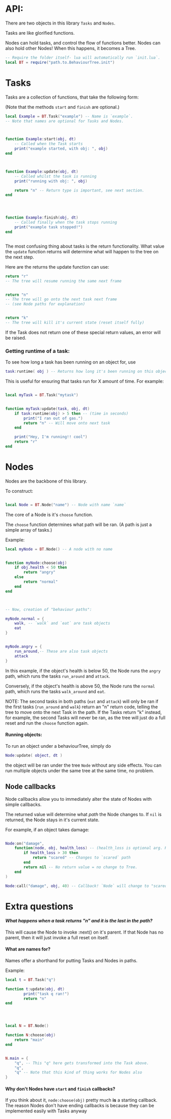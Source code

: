 


# API:
There are two objects in this library
`Tasks` and `Nodes`.


Tasks are like glorified functions.


Nodes can hold tasks, and control the flow of functions better. Nodes can also hold other Nodes! When this happens, it becomes a Tree.


```lua
-- Require the folder itself- lua will automatically run `init.lua`.
local BT = require("path.to.BehaviourTree.init")
```

# Tasks

Tasks are a collection of functions, that take the following form:

(Note that the methods `start` and `finish` are optional.)
```lua
local Example = BT.Task("example") -- Name is `example`.
-- Note that names are optional for Tasks and Nodes.



function Example:start(obj, dt)
    -- Called when the Task starts
    print("example started, with obj: ", obj)
end



function Example:update(obj, dt)
    -- Called whilst the task is running
    print("running with obj: ", obj)

    return "n" -- Return type is important, see next section.
end




function Example:finish(obj, dt)
    -- Called finally when the task stops running
    print("example task stopped!")
end



```
The most confusing thing about tasks is the return functionality.
What value the `update` function returns will determine what will happen to the tree on the next step.


Here are the returns the update function can use:
```lua
return "r" 
-- The tree will resume running the same next frame


return "n"
-- The tree will go onto the next task next frame
-- (see Node paths for explanation)


return "k"
-- The tree will kill it's current state (reset itself fully)
```
If the Task does not return one of these special return values, an error will be raised.


### Getting runtime of a task:

To see how long a task has been running on an object for, use
```lua
task:runtime( obj ) -- Returns how long it's been running on this object for!
```
This is useful for ensuring that tasks run for X amount of time.
For example:
```lua

local myTask = BT.Task("mytask")


function myTask:update(task, obj, dt)
    if task:runtime(obj) > 5 then -- (time in seconds)
        print("I ran out of gas.")
        return "n" -- Will move onto next task
    end

    print("Hey, I'm running!! cool")
    return "r"
end

```

# Nodes

Nodes are the backbone of this library.

To construct:
```lua

local Node = BT.Node("name") -- Node with name `name`

```
The core of a Node is it's `choose` function.

The `choose` function determines what path will be ran. (A path is just a simple array of tasks.) 

Example:

```lua
local myNode = BT.Node() -- A node with no name


function myNode:choose(obj)
    if obj.health < 50 then
        return "angry"
    else
        return "normal"
    end
end



-- Now, creation of "behaviour paths":

myNode.normal = {
    walk, -- `walk` and `eat` are task objects
    eat
}


myNode.angry = {
    run_around,-- These are also task objects
    attack 
}


```

In this example, if the object's health is below 50, the Node runs the `angry` path, which runs the tasks `run_around` and `attack`.

Conversely, if the object's health is above 50, the Node runs the `normal` path, which runs the tasks `walk_around` and `eat`.


NOTE:
The second tasks in both paths (`eat` and `attack`) will only be ran if the first tasks (`run_around` and `walk`) return an "n" return code, telling the tree to move onto the next Task in the path.
If the Tasks return "k" instead, for example, the second Tasks will never be ran, as the tree will just do a full reset and run the `choose` function again.


#### Running objects:

To run an object under a behaviourTree, simply do
```lua
Node:update( object, dt )
```
the object will be ran under the tree `Node` without any side effects. You can run multiple objects under the same tree at the same time, no problem.




## Node callbacks
Node callbacks allow you to immediately alter the state of Nodes with simple callbacks.

The returned value will determine what *path* the Node changes to. If `nil` is returned, the Node stays in it's current state.

For example, if an object takes damage:
```lua

Node:on("damage",
    function(node, obj, health_loss) -- (health_loss is optional arg. Have as many as you want)
        if health_loss > 30 then
            return "scared" -- Changes to `scared` path
        end
        return nil -- No return value = no change to Tree.
    end
)

Node:call("damage", obj, 40) -- Callback! `Node` will change to "scared" path.
```


# Extra questions

#### *What happens when a task returns "n" and it is the last in the path?*
This will cause the Node to invoke :next() on it's parent. If that Node has no parent, then it will just invoke a full reset on itself.


#### What are names for?
Names offer a shorthand for putting Tasks and Nodes in paths.

Example:
```lua
local t = BT.Task("q")

function t:update(obj, dt)
        print("task q ran!")
        return "n"
end




local N = BT.Node()

function N:choose(obj)
    return "main"
end


N.main = {
    "q", -- This "q" here gets transformed into the Task above.
    "q", 
    "q" -- Note that this kind of thing works for Nodes also
}

```
#### Why don't Nodes have `start` and `finish` callbacks?
If you think about it, `node:choose(obj)` pretty much **is** a starting callback. The reason Nodes don't have ending callbacks is because they can be implemented easily with Tasks anyway




